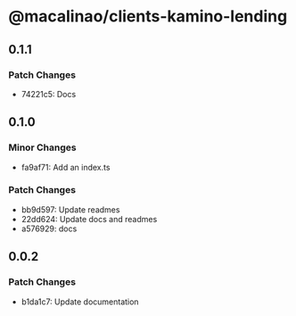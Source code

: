 # @macalinao/clients-kamino-lending

## 0.1.1

### Patch Changes

- 74221c5: Docs

## 0.1.0

### Minor Changes

- fa9af71: Add an index.ts

### Patch Changes

- bb9d597: Update readmes
- 22dd624: Update docs and readmes
- a576929: docs

## 0.0.2

### Patch Changes

- b1da1c7: Update documentation
